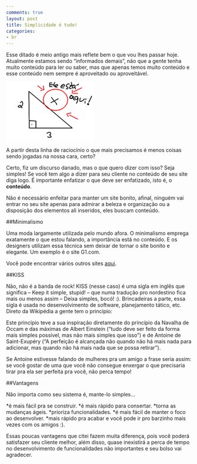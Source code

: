 ```yaml
---
comments: true
layout: post
title: Simplicidade é tudo!
categories:
- br
---
```


Esse ditado é meio antigo mais reflete bem o que vou lhes passar hoje.
Atualmente estamos sendo “informados demais”, não que a gente tenha muito conteúdo para ler ou saber, mas que apenas temos muito conteúdo e esse conteúdo nem sempre é aproveitado ou aproveitável.

<img src="assets/img/posts/onde_x.png">

A partir desta linha de raciocínio o que mais precisamos é menos coisas sendo jogadas na nossa cara, certo?

Certo, fiz um discurso danado, mas o que quero dizer com isso? Seja simples! Se você tem algo a dizer para seu cliente no conteúdo de seu site diga logo. É importante enfatizar o que deve ser enfatizado, isto é, o <b>conteúdo</b>.

Não é necessário enfeitar para manter um site bonito, afinal, ninguém vai entrar no seu site apenas para admirar a beleza e organização ou a disposição dos elementos ali inseridos, eles buscam conteúdo.

##Minimalismo

Uma moda largamente utilizada pelo mundo afora. O minimalismo emprega exatamente o que estou falando, a importância está no conteúdo. E os designers utilizam essa técnica sem deixar de tornar o site bonito e elegante. Um exemplo é o site G1.com.

Você pode encontrar vários outros sites [aqui](http://www.ladodesign.com.br/2010/03/25-exemplos-de-sites-minimalistas.html).

##KISS

Não, não é a banda de rock! KISS (nesse caso) é uma sigla em inglês que significa – Keep it simple, stupid! – que numa tradução pro nordestino fica mais ou menos assim – Deixa simples, bocó! :). Brincadeiras a parte,  essa sigla é usada no desenvolvimento de software, planejamento tático, etc. Direto da Wikipédia a gente tem o princípio:

Este princípio teve a sua inspiração diretamente do princípio da Navalha de Occam e das máximas de Albert Einstein (“tudo deve ser feito da forma mais simples possível, mas não mais simples que isso”) e de Antoine de Saint-Exupéry (“A perfeição é alcançada não quando não há mais nada para adicionar, mas quando não há mais nada que se possa retirar”).

Se Antoine estivesse falando de mulheres pra um amigo a frase seria assim: se você gostar de uma que você não consegue enxergar o que precisaria tirar pra ela ser perfeita pra você, não perca tempo!

##Vantagens

Não importa como seu sistema é, mante-lo simples…

*é mais fácil pra se construir.
*é mais rápido para consertar.
*torna as mudanças ágeis.
*prioriza funcionalidades.
*é mais fácil de manter o foco ao desenvolver.
*mais rápido pra acabar e você pode ir pro barzinho mais vezes com os amigos :).

Essas poucas vantagens que citei fazem muita diferença, pois você poderá satisfazer seu cliente melhor, além disso, quase inexistirá a perca de tempo no desenvolvimento de funcionalidades não importantes e seu bolso vai agradecer.